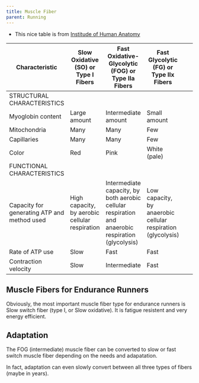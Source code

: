 ```yaml
---
title: Muscle Fiber
parent: Running
---
```


* This nice table is from [Institude of Human Anatomy](https://youtu.be/Y2HMgLEijS8?si=r25oEymL_qVPT2H6)

| Characteristic                              | Slow Oxidative (SO) or Type I Fibers           | Fast Oxidative-Glycolytic (FOG) or Type IIa Fibers                                                 | Fast Glycolytic (FG) or Type IIx Fibers                      |   |   |   |   |   |   |
|---------------------------------------------|------------------------------------------------|----------------------------------------------------------------------------------------------------|--------------------------------------------------------------|---|---|---|---|---|---|
| STRUCTURAL CHARACTERISTICS                  |                                                |                                                                                                    |                                                              |   |   |   |   |   |   |
| Myoglobin content                           | Large amount                                   | Intermediate amount                                                                                | Small amount                                                 |   |   |   |   |   |   |
| Mitochondria                                | Many                                           | Many                                                                                               | Few                                                          |   |   |   |   |   |   |
| Capillaries                                 | Many                                           | Many                                                                                               | Few                                                          |   |   |   |   |   |   |
| Color                                       | Red                                            | Pink                                                                                               | White (pale)                                                 |   |   |   |   |   |   |
| FUNCTIONAL CHARACTERISTICS                  |                                                |                                                                                                    |                                                              |   |   |   |   |   |   |
| Capacity for generating ATP and method used | High capacity, by aerobic cellular respiration | Intermediate capacity, by both aerobic cellular respiration and anaerobic respiration (glycolysis) | Low capacity, by anaerobic cellular respiration (glycolysis) |   |   |   |   |   |   |
| Rate of ATP use                             | Slow                                           | Fast                                                                                               | Fast                                                         |   |   |   |   |   |   |
| Contraction velocity                        | Slow                                           | Intermediate                                                                                       | Fast                                                         |   |   |   |   |   |   |

## Muscle Fibers for Endurance Runners

Obviously, the most important muscle fiber type for endurance runners is Slow switch fiber (type I, or Slow oxidative). It is fatigue resistent and very energy efficient.

## Adaptation

The FOG (intermediate) muscle fiber can be converted to slow or fast switch muscle fiber depending on the needs and adapatation.

In fact, adaptation can even slowly convert between all three types of fibers (maybe in years).
